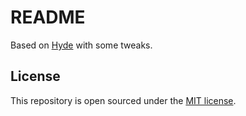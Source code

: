 # README

Based on [Hyde](http://hyde.getpoole.com/) with some tweaks.

## License

This repository is open sourced under the [MIT license](LICENSE.md).

